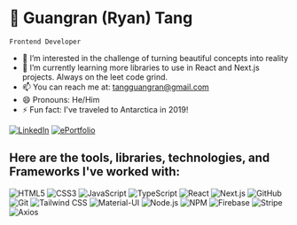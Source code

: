 # 🚀 Guangran (Ryan) Tang 
` Frontend Developer `

- 👀 I’m interested in the challenge of turning beautiful concepts into reality
- 🌱 I’m currently learning more libraries to use in React and Next.js projects. Always on the leet code grind.
- 📫 You can reach me at: tangguangran@gmail.com
- 😄 Pronouns: He/Him
- ⚡ Fun fact: I've traveled to Antarctica in 2019!

[![LinkedIn](https://img.shields.io/badge/LinkedIn-0077B5?style=for-the-badge&logo=linkedin&logoColor=white)](https://www.linkedin.com/in/ryantanggr/)
[![ePortfolio](https://img.shields.io/badge/ePortfolio-FF5722?style=for-the-badge&logo=firefox-browser&logoColor=white)](https://www.ryantanggr.com)

## Here are the tools, libraries, technologies, and Frameworks I've worked with:

![HTML5](https://img.shields.io/badge/HTML5-E34F26?style=for-the-badge&logo=html5&logoColor=white)
![CSS3](https://img.shields.io/badge/CSS3-1572B6?style=for-the-badge&logo=css3&logoColor=white)
![JavaScript](https://img.shields.io/badge/JavaScript-F7DF1E?style=for-the-badge&logo=javascript&logoColor=black)
![TypeScript](https://img.shields.io/badge/TypeScript-007ACC?style=for-the-badge&logo=typescript&logoColor=white)
![React](https://img.shields.io/badge/React-61DAFB?style=for-the-badge&logo=react&logoColor=black)
![Next.js](https://img.shields.io/badge/Next.js-000000?style=for-the-badge&logo=nextdotjs&logoColor=white)
![GitHub](https://img.shields.io/badge/GitHub-181717?style=for-the-badge&logo=github&logoColor=white)
![Git](https://img.shields.io/badge/Git-F05032?style=for-the-badge&logo=git&logoColor=white)
![Tailwind CSS](https://img.shields.io/badge/Tailwind%20CSS-06B6D4?style=for-the-badge&logo=tailwindcss&logoColor=white)
![Material-UI](https://img.shields.io/badge/Material--UI-0081CB?style=for-the-badge&logo=mui&logoColor=white)
![Node.js](https://img.shields.io/badge/Node.js-339933?style=for-the-badge&logo=nodedotjs&logoColor=white)
![NPM](https://img.shields.io/badge/NPM-CB3837?style=for-the-badge&logo=npm&logoColor=white)
![Firebase](https://img.shields.io/badge/Firebase-FFCA28?style=for-the-badge&logo=firebase&logoColor=black)
![Stripe](https://img.shields.io/badge/Stripe-008CDD?style=for-the-badge&logo=stripe&logoColor=white)
![Axios](https://img.shields.io/badge/Axios-5A29E4?style=for-the-badge&logo=axios&logoColor=white)

<!---
Meji3011/Meji3011 is a ✨ special ✨ repository because its `README.md` (this file) appears on your GitHub profile.
You can click the Preview link to take a look at your changes.
--->
